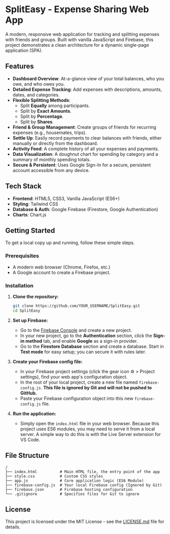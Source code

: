 # SplitEasy - Expense Sharing Web App

A modern, responsive web application for tracking and splitting expenses with friends and groups. Built with vanilla JavaScript and Firebase, this project demonstrates a clean architecture for a dynamic single-page application (SPA).

 <!-- Optional: Add a screenshot of your app -->

## Features

- **Dashboard Overview**: At-a-glance view of your total balances, who you owe, and who owes you.
- **Detailed Expense Tracking**: Add expenses with descriptions, amounts, dates, and categories.
- **Flexible Splitting Methods**:
    - Split **Equally** among participants.
    - Split by **Exact Amounts**.
    - Split by **Percentage**.
    - Split by **Shares**.
- **Friend & Group Management**: Create groups of friends for recurring expenses (e.g., housemates, trips).
- **Settle Up**: Easily record payments to clear balances with friends, either manually or directly from the dashboard.
- **Activity Feed**: A complete history of all your expenses and payments.
- **Data Visualization**: A doughnut chart for spending by category and a summary of monthly spending totals.
- **Secure & Persistent**: Uses Google Sign-In for a secure, persistent account accessible from any device.

## Tech Stack

- **Frontend**: HTML5, CSS3, Vanilla JavaScript (ES6+)
- **Styling**: Tailwind CSS
- **Database & Auth**: Google Firebase (Firestore, Google Authentication)
- **Charts**: Chart.js

## Getting Started

To get a local copy up and running, follow these simple steps.

### Prerequisites

- A modern web browser (Chrome, Firefox, etc.)
- A Google account to create a Firebase project.

### Installation

1.  **Clone the repository:**
    ```bash
    git clone https://github.com/YOUR_USERNAME/SplitEasy.git
    cd SplitEasy
    ```

2.  **Set up Firebase:**
    - Go to the [Firebase Console](https://console.firebase.google.com/) and create a new project.
    - In your new project, go to the **Authentication** section, click the **Sign-in method** tab, and enable **Google** as a sign-in provider.
    - Go to the **Firestore Database** section and create a database. Start in **Test mode** for easy setup; you can secure it with rules later.

3.  **Create your Firebase config file:**
    - In your Firebase project settings (click the gear icon ⚙️ > Project settings), find your web app's configuration object.
    - In the root of your local project, create a new file named `firebase-config.js`. **This file is ignored by Git and will not be pushed to GitHub.**
    - Paste your Firebase configuration object into this new `firebase-config.js` file.

4.  **Run the application:**
    - Simply open the `index.html` file in your web browser. Because this project uses ES6 modules, you may need to serve it from a local server. A simple way to do this is with the Live Server extension for VS Code.

## File Structure

```
/
├── index.html          # Main HTML file, the entry point of the app
├── style.css           # Custom CSS styles
├── app.js              # Core application logic (ES6 Module)
├── firebase-config.js  # Your local Firebase config (Ignored by Git)
├── firebase.json       # Firebase hosting configuration
└── .gitignore          # Specifies files for Git to ignore
```

## License

This project is licensed under the MIT License - see the [LICENSE.md](LICENSE.md) file for details.
```